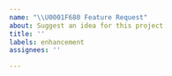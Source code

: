 ```yaml
---
name: "\\U0001F680 Feature Request"
about: Suggest an idea for this project
title: ''
labels: enhancement
assignees: ''

---
```


<!--
Thank you for suggesting an idea to make our project better.

Please fill in as much of the template below as you're able.
-->
